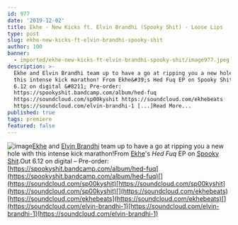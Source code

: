 ```yaml
---
id: 977
date: '2019-12-02'
title: Ekhe - New Kicks ft. Elvin Brandhi (Spooky Shit) - Loose Lips
type: post
slug: ekhe-new-kicks-ft-elvin-brandhi-spooky-shit
author: 100
banner:
  - imported/ekhe-new-kicks-ft-elvin-brandhi-spooky-shit/image977.jpeg
description: >-
  Ekhe and Elvin Brandhi team up to have a go at ripping you a new hole with
  this intense kick marathon! From Ekhe&#39;s Hed Fuq EP on Spooky Shit. Out
  6.12 on digital &#8211; Pre-order:
  https://spookyshit.bandcamp.com/album/hed-fuq
  https://soundcloud.com/sp00kyshit https://soundcloud.com/ekhebeats
  https://soundcloud.com/elvin-brandhi-1 [...]Read More...
published: true
tags: premiere
featured: false
---
```

![image](../imported/ekhe-new-kicks-ft-elvin-brandhi-spooky-shit/image977.jpeg)[Ekhe](https://www.facebook.com/ekhebeats/) and [Elvin Brandhi](https://elvinbrandhi.bandcamp.com/) team up to have a go at ripping you a new hole with this intense kick marathon!From [Ekhe](https://www.residentadvisor.net/dj/ekhe)'s _Hed Fuq_ EP on [Spooky Shit](https://spookyshit.bandcamp.com/).Out 6.12 on digital – Pre-order: [](https://spookyshit.bandcamp.com/album/hed-fuq)[https://spookyshit.bandcamp.com/album/hed-fuq](https://spookyshit.bandcamp.com/album/hed-fuq)[](https://soundcloud.com/sp00kyshit)[https://soundcloud.com/sp00kyshit](https://soundcloud.com/sp00kyshit)[](https://soundcloud.com/ekhebeats)[https://soundcloud.com/ekhebeats](https://soundcloud.com/ekhebeats)[](https://soundcloud.com/elvin-brandhi-1)[https://soundcloud.com/elvin-brandhi-1](https://soundcloud.com/elvin-brandhi-1)